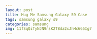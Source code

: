 ```yaml
---
layout: post
title: Hug Me Samsung Galaxy S9 Case
tags: samsung galaxy s9
categories: samsung
img: 11fSqQiTyNJN9nsK2TBda2xJhHc665Ig7
---
```


